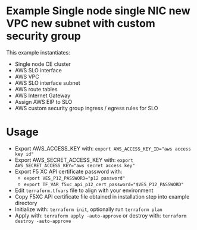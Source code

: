 # Example Single node single NIC new VPC new subnet with custom security group

This example instantiates:

- Single node CE cluster
- AWS SLO interface
- AWS VPC
- AWS SLO interface subnet
- AWS route tables
- AWS Internet Gateway
- Assign AWS EIP to SLO
- AWS custom security group ingress / egress rules for SLO

# Usage

- Export AWS_ACCESS_KEY with: `export AWS_ACCESS_KEY_ID="aws access key id"`
- Export AWS_SECRET_ACCESS_KEY with: `export AWS_SECRET_ACCESS_KEY="aws secret access key"`
- Export F5 XC API certificate password with: 
  * `export VES_P12_PASSWORD="p12 password"`
  * `export TF_VAR_f5xc_api_p12_cert_password="$VES_P12_PASSWORD"` 
- Edit `terraform.tfvars` file to align with your environment
- Copy F5XC API certificate file obtained in installation step into example directory
- Initialize with: `terraform init`, optionally run `terraform plan`
- Apply with: `terraform apply -auto-approve` or destroy with: `terraform destroy -auto-approve`